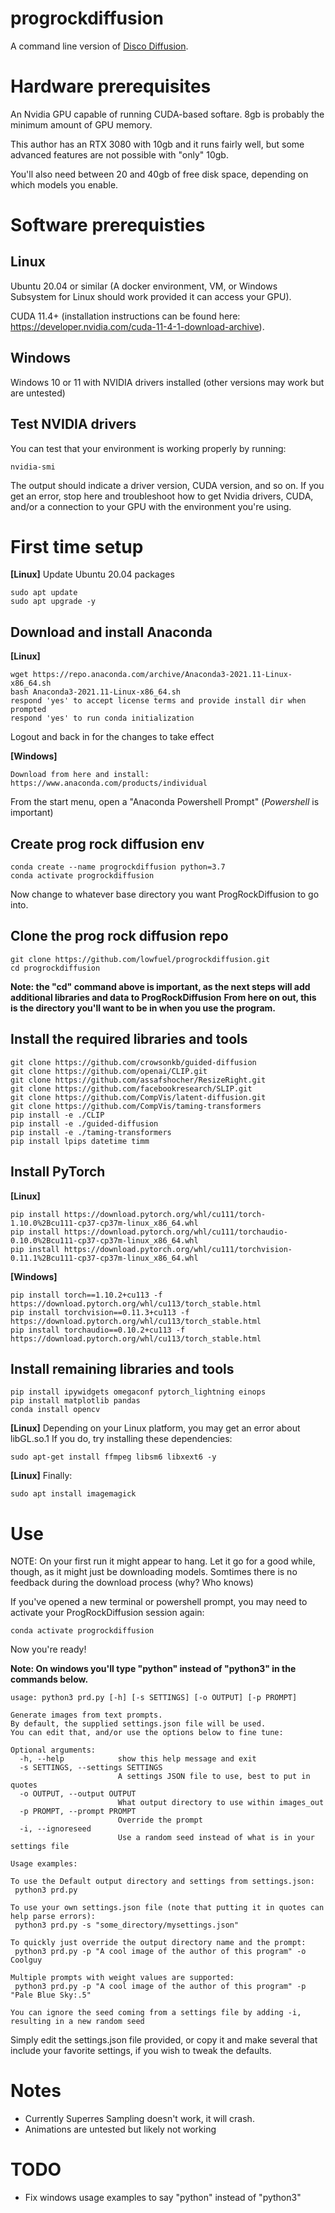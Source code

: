 # progrockdiffusion
A command line version of [Disco Diffusion](https://github.com/alembics/disco-diffusion).

# Hardware prerequisites
An Nvidia GPU capable of running CUDA-based softare. 8gb is probably the minimum amount of GPU memory.

This author has an RTX 3080 with 10gb and it runs fairly well, but some advanced features are not possible with "only" 10gb.

You'll also need between 20 and 40gb of free disk space, depending on which models you enable.

# Software prerequisties
## Linux
Ubuntu 20.04 or similar (A docker environment, VM, or Windows Subsystem for Linux should work provided it can access your GPU).

CUDA 11.4+ (installation instructions can be found here: https://developer.nvidia.com/cuda-11-4-1-download-archive).

## Windows
Windows 10 or 11 with NVIDIA drivers installed (other versions may work but are untested)

## Test NVIDIA drivers
You can test that your environment is working properly by running:

```
nvidia-smi
```

The output should indicate a driver version, CUDA version, and so on. If you get an error, stop here and troubleshoot how to get Nvidia drivers, CUDA, and/or a connection to your GPU with the environment you're using.

# First time setup

**[Linux]** Update Ubuntu 20.04 packages
```
sudo apt update
sudo apt upgrade -y
```

## Download and install Anaconda
**[Linux]**
```
wget https://repo.anaconda.com/archive/Anaconda3-2021.11-Linux-x86_64.sh
bash Anaconda3-2021.11-Linux-x86_64.sh
respond 'yes' to accept license terms and provide install dir when prompted
respond 'yes' to run conda initialization
```
Logout and back in for the changes to take effect


**[Windows]**
```
Download from here and install: https://www.anaconda.com/products/individual
```
From the start menu, open a "Anaconda Powershell Prompt" (*Powershell* is important)

## Create prog rock diffusion env
```
conda create --name progrockdiffusion python=3.7
conda activate progrockdiffusion
```

Now change to whatever base directory you want ProgRockDiffusion to go into.
## Clone the prog rock diffusion repo
```
git clone https://github.com/lowfuel/progrockdiffusion.git
cd progrockdiffusion
```
**Note: the "cd" command above is important, as the next steps will add additional libraries and data to ProgRockDiffusion**
**From here on out, this is the directory you'll want to be in when you use the program.**

## Install the required libraries and tools
```
git clone https://github.com/crowsonkb/guided-diffusion
git clone https://github.com/openai/CLIP.git
git clone https://github.com/assafshocher/ResizeRight.git
git clone https://github.com/facebookresearch/SLIP.git
git clone https://github.com/CompVis/latent-diffusion.git
git clone https://github.com/CompVis/taming-transformers
pip install -e ./CLIP
pip install -e ./guided-diffusion
pip install -e ./taming-transformers
pip install lpips datetime timm
```
## Install PyTorch
**[Linux]**
```
pip install https://download.pytorch.org/whl/cu111/torch-1.10.0%2Bcu111-cp37-cp37m-linux_x86_64.whl
pip install https://download.pytorch.org/whl/cu111/torchaudio-0.10.0%2Bcu111-cp37-cp37m-linux_x86_64.whl
pip install https://download.pytorch.org/whl/cu111/torchvision-0.11.1%2Bcu111-cp37-cp37m-linux_x86_64.whl
```
**[Windows]**
```
pip install torch==1.10.2+cu113 -f https://download.pytorch.org/whl/cu113/torch_stable.html
pip install torchvision==0.11.3+cu113 -f https://download.pytorch.org/whl/cu113/torch_stable.html
pip install torchaudio==0.10.2+cu113 -f https://download.pytorch.org/whl/cu113/torch_stable.html
```
## Install remaining libraries and tools
```
pip install ipywidgets omegaconf pytorch_lightning einops
pip install matplotlib pandas
conda install opencv
```
**[Linux]** Depending on your Linux platform, you may get an error about libGL.so.1
If you do, try installing these dependencies:
```
sudo apt-get install ffmpeg libsm6 libxext6 -y
```
**[Linux]** Finally:
```
sudo apt install imagemagick
```

# Use

NOTE: On your first run it might appear to hang. Let it go for a good while, though, as it might just be downloading models.
Somtimes there is no feedback during the download process (why? Who knows)

If you've opened a new terminal or powershell prompt, you may need to activate your ProgRockDiffusion session again:
```
conda activate progrockdiffusion
```

Now you're ready!

**Note: On windows you'll type "python" instead of "python3" in the commands below.**

```
usage: python3 prd.py [-h] [-s SETTINGS] [-o OUTPUT] [-p PROMPT]

Generate images from text prompts.
By default, the supplied settings.json file will be used.
You can edit that, and/or use the options below to fine tune:

Optional arguments:
  -h, --help            show this help message and exit
  -s SETTINGS, --settings SETTINGS
                        A settings JSON file to use, best to put in quotes
  -o OUTPUT, --output OUTPUT
                        What output directory to use within images_out
  -p PROMPT, --prompt PROMPT
                        Override the prompt
  -i, --ignoreseed
                        Use a random seed instead of what is in your settings file

Usage examples:

To use the Default output directory and settings from settings.json:
 python3 prd.py

To use your own settings.json file (note that putting it in quotes can help parse errors):
 python3 prd.py -s "some_directory/mysettings.json"

To quickly just override the output directory name and the prompt:
 python3 prd.py -p "A cool image of the author of this program" -o Coolguy

Multiple prompts with weight values are supported:
 python3 prd.py -p "A cool image of the author of this program" -p "Pale Blue Sky:.5"

You can ignore the seed coming from a settings file by adding -i, resulting in a new random seed
```
Simply edit the settings.json file provided, or copy it and make several that include your favorite settings, if you wish to tweak the defaults.

# Notes

- Currently Superres Sampling doesn't work, it will crash.
- Animations are untested but likely not working

# TODO

- Fix windows usage examples to say "python" instead of "python3"

